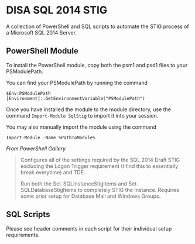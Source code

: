 # DISA SQL 2014 STIG
A collection of PowerShell and SQL scripts to automate the STIG process of a Microsoft SQL 2014 Server.

## PowerShell Module

To install the PowerShell module, copy both the psm1 and psd1 files to your PSModulePath.

You can find your PSModulePath by running the command

```
$Env:PSModulePath
[Environment]::GetEnvironmentVariable("PSModulePath")
```

Once you have installed the module to the module directory, use the command ```Import-Module SqlStig``` to import it into your session.

You may also manually import the module using the command

```
Import-Module -Name %PathToModule%
```

*From PowerShell Gallery*

> Configures all of the settings required by the SQL 2014 Draft STIG excluding the Logon Trigger requirement (I find this to essentially break everytime) and TDE.
> 
> Run both the Set-SQLInstanceStigItems and Set-SQLDatabaseStigItems to completely STIG the Instance. Requires some prior setup for Database Mail and Windows Groups.

## SQL Scripts

Please see header comments in each script for their individual setup requirements.
